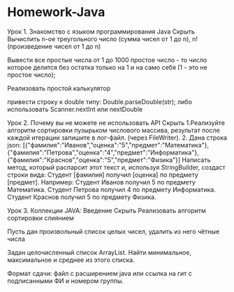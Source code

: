 # Homework-Java

Урок 1. Знакомство с языком программирования Java
Скрыть
Вычислить n-ое треугольного число (сумма чисел от 1 до n),
n! (произведение чисел от 1 до n)

Вывести все простые числа от 1 до 1000 простое число - то число которое делится без остатка только на 1 и на само себя (1 - это не простое число);

Реализовать простой калькулятор

привести строку к double типу: Double.parseDouble(str); либо использовать Scanner.nextInt или nextDouble




Урок 2. Почему вы не можете не использовать API
Скрыть
1.Реализуйте алгоритм сортировки пузырьком числового массива, результат после каждой итерации запишите в лог-файл.
(через FileWriter).
2. Дана строка json:
[{"фамилия":"Иванов","оценка":"5","предмет":"Математика"}, {"фамилия":"Петрова","оценка":"4","предмет":"Информатика"}, {"фамилия":"Краснов","оценка":"5","предмет":"Физика"}]
Написать метод, который распарсит этот текст и, используя StringBuilder, создаст строки вида:
Студент [фамилия] получил [оценка] по предмету [предмет]. Например:
Студент Иванов получил 5 по предмету Математика.
Студент Петрова получил 4 по предмету Информатика.
Студент Краснов получил 5 по предмету Физика.



Урок 3. Коллекции JAVA: Введение
Скрыть
Реализовать алгоритм сортировки слиянием

Пусть дан произвольный список целых чисел, удалить из него чётные числа

Задан целочисленный список ArrayList. Найти минимальное, максимальное и среднее из этого списка.

Формат сдачи: файл с расширением java или ссылка на гит с подписанными ФИ и номером группы.



